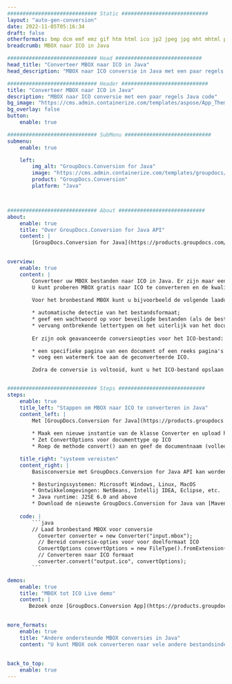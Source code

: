 ```yaml
---
############################# Static ############################
layout: "auto-gen-conversion"
date: 2022-11-05T05:16:34
draft: false
otherformats: bmp dcm emf emz gif htm html ico jp2 jpeg jpg mht mhtml png psb psd svg svgz tga tif tiff webp wmf wmz
breadcrumb: MBOX naar ICO in Java

############################# Head ############################
head_title: "Converteer MBOX naar ICO in Java"
head_description: "MBOX naar ICO conversie in Java met een paar regels code. Converteer meer dan 160 bestandsindelingen met de GroupDocs-documentconversie-API voor Java"

############################# Header ############################
title: "Converteer MBOX naar ICO in Java"
description: "MBOX naar ICO conversie met een paar regels Java code"
bg_image: "https://cms.admin.containerize.com/templates/aspose/App_Themes/V3/images/bg/header1.png"
bg_overlay: false
button:
    enable: true

############################# SubMenu ############################
submenu:
    enable: true

    left:
        img_alt: "GroupDocs.Conversion for Java"
        image: "https://cms.admin.containerize.com/templates/groupdocs/images/product-logos/90x90-noborder/groupdocs-conversion-java.png"
        product: "GroupDocs.Conversion"
        platform: "Java"



############################# About ############################
about:
    enable: true
    title: "Over GroupDocs.Conversion for Java API"
    content: |
        [GroupDocs.Conversion for Java](https://products.groupdocs.com/conversion/java/) is een geavanceerde conversie-API voor bestandsindelingen voor het converteren tussen populaire afbeeldings- en documentindelingen zoals Microsoft Office, OpenDocument, PDF, HTML, e-mail, CAD. en nog veel meer met slechts een paar regels code. De native API detecteert automatisch de formaten van de originele documenten en biedt veel opties voor het aanpassen van de geconverteerde documenten. Naast de functie om informatie uit een document te extraheren, ondersteunt het standaard ook het cachen van de conversieresultaten naar de lokale schijf. Elk type cacheopslag kan echter worden ondersteund door de juiste interfaces te implementeren - Amazon S3, Dropbox, Google Drive, Windows Azure, Reddis of andere.
    

overview:
    enable: true
    content: |
        Converteer uw MBOX bestanden naar ICO in Java. Er zijn maar een paar regels Java code nodig op elk platform naar keuze, zoals Windows, Linux, macOS.
        U kunt proberen MBOX gratis naar ICO te converteren en de kwaliteit van de conversieresultaten te evalueren. Naast eenvoudige scripts voor bestandsconversie, kunt u meer geavanceerde opties proberen voor het laden van het MBOX-bronbestand en het opslaan van de ICO-uitvoer. 
        
        Voor het bronbestand MBOX kunt u bijvoorbeeld de volgende laadopties gebruiken:

        * automatische detectie van het bestandsformaat;
        * geef een wachtwoord op voor beveiligde bestanden (als de bestandsindeling dit ondersteunt);
        * vervang ontbrekende lettertypen om het uiterlijk van het document te behouden.
        
        Er zijn ook geavanceerde conversieopties voor het ICO-bestand:

        * een specifieke pagina van een document of een reeks pagina's converteren;
        * voeg een watermerk toe aan de geconverteerde ICO.

        Zodra de conversie is voltooid, kunt u het ICO-bestand opslaan in uw lokale bestandspad of in opslag van derden, zoals FTP, Amazon S3, Google Drive, Dropbox enz. Let op - om MBOX te converteren tot ICO, hoeft u geen extra software te installeren, zoals MS Office, Open Office, Adobe Acrobat Reader etc.


############################# Steps ############################
steps:
    enable: true
    title_left: "Stappen om MBOX naar ICO te converteren in Java"
    content_left: |
        Met [GroupDocs.Conversion for Java](https://products.groupdocs.com/conversion/java/) kunnen ontwikkelaars het MBOX-bestand eenvoudig converteren naar ICO met een paar regels code.
        
        * Maak een nieuwe instantie van de klasse Converter en upload het bestand MBOX met het volledige pad
        * Zet ConvertOptions voor documenttype op ICO
        * Roep de methode convert() aan en geef de documentnaam (volledig pad) en formaat (ICO) door als parameter

    title_right: "systeem vereisten"
    content_right: |
        Basisconversie met GroupDocs.Conversion for Java API kan worden gedaan met slechts een paar regels code. Onze API's worden ondersteund op alle belangrijke platforms en besturingssystemen. Voordat u de onderstaande code uitvoert, moet u ervoor zorgen dat de volgende vereisten op uw systeem zijn geïnstalleerd.

        * Besturingssystemen: Microsoft Windows, Linux, MacOS
        * Ontwikkelomgevingen: NetBeans, Intellij IDEA, Eclipse, etc.
        * Java runtime: J2SE 6.0 and above
        * Download de nieuwste GroupDocs.Conversion for Java van [Maven](https://repository.groupdocs.com/webapp/#/artifacts/browse/tree/General/repo/com/groupdocs/groupdocs-conversion)
         
    code: |
        ```java    
        // Laad bronbestand MBOX voor conversie
          Converter converter = new Converter("input.mbox");
          // Bereid conversie-opties voor voor doelformaat ICO
          ConvertOptions convertOptions = new FileType().fromExtension("ico").getConvertOptions();
          // Converteren naar ICO formaat
          converter.convert("output.ico", convertOptions);
        ```

demos:
    enable: true
    title: "MBOX tot ICO Live demo"
    content: |
       Bezoek onze [GroupDocs.Conversion App](https://products.groupdocs.app/conversion/family) website en probeer MBOX naar ICO conversie nu. De gratis demo heeft de volgende voordelen:
          

more_formats:
    enable: true
    title: "Andere ondersteunde MBOX conversies in Java"
    content: "U kunt MBOX ook converteren naar vele andere bestandsindelingen. Zie de lijst hieronder."
       
       
back_to_top:
    enable: true
---
```

